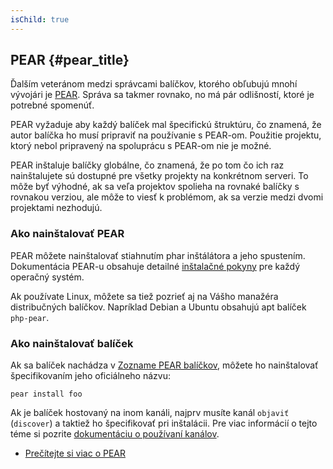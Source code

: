 ```yaml
---
isChild: true
---
```


## PEAR {#pear_title}

Ďalším veteránom medzi správcami balíčkov, ktorého obľubujú mnohí vývojári je [PEAR][1]. Správa sa takmer rovnako, no má pár odlišností, ktoré je potrebné spomenúť.

PEAR vyžaduje aby každý balíček mal špecifickú štruktúru, čo znamená, že autor balíčka ho musí pripraviť na používanie s PEAR-om. Použitie projektu, ktorý nebol pripravený na spoluprácu s PEAR-om nie je možné.

PEAR inštaluje balíčky globálne, čo znamená, že po tom čo ich raz nainštalujete sú dostupné pre všetky projekty na konkrétnom serveri. To môže byť výhodné, ak sa veľa projektov spolieha na rovnaké balíčky s rovnakou verziou, ale môže to viesť k problémom, ak sa verzie medzi dvomi projektami nezhodujú.

### Ako nainštalovať PEAR

PEAR môžete nainštalovať stiahnutím phar inštálátora a jeho spustením. Dokumentácia PEAR-u obsahuje detailné [inštalačné pokyny][2] pre každý operačný systém.

Ak používate Linux, môžete sa tiež pozrieť aj na Vášho manažéra distribučných balíčkov. Napríklad Debian a Ubuntu obsahujú apt balíček ``php-pear``.

### Ako nainštalovať balíček

Ak sa balíček nachádza v [Zozname PEAR balíčkov][3], môžete ho nainštalovať špecifikovaním jeho oficiálneho názvu:

    pear install foo
    
Ak je balíček hostovaný na inom kanáli, najprv musíte kanál `objaviť` (`discover`) a taktiež ho špecifikovať pri inštalácii. Pre viac informácií o tejto téme si pozrite [dokumentáciu o používaní kanálov][4].

* [Prečítejte si viac o PEAR][1]

[1]: http://pear.php.net/
[2]: http://pear.php.net/manual/en/installation.getting.php
[3]: http://pear.php.net/packages.php
[4]: http://pear.php.net/manual/en/guide.users.commandline.channels.php
